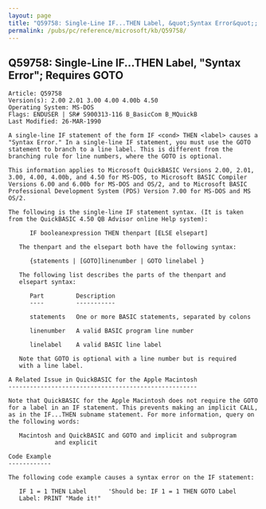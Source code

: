 ```yaml
---
layout: page
title: "Q59758: Single-Line IF...THEN Label, &quot;Syntax Error&quot;; Requires GOTO"
permalink: /pubs/pc/reference/microsoft/kb/Q59758/
---
```


## Q59758: Single-Line IF...THEN Label, &quot;Syntax Error&quot;; Requires GOTO

	Article: Q59758
	Version(s): 2.00 2.01 3.00 4.00 4.00b 4.50
	Operating System: MS-DOS
	Flags: ENDUSER | SR# S900313-116 B_BasicCom B_MQuickB
	Last Modified: 26-MAR-1990
	
	A single-line IF statement of the form IF <cond> THEN <label> causes a
	"Syntax Error." In a single-line IF statement, you must use the GOTO
	statement to branch to a line label. This is different from the
	branching rule for line numbers, where the GOTO is optional.
	
	This information applies to Microsoft QuickBASIC Versions 2.00, 2.01,
	3.00, 4.00, 4.00b, and 4.50 for MS-DOS, to Microsoft BASIC Compiler
	Versions 6.00 and 6.00b for MS-DOS and OS/2, and to Microsoft BASIC
	Professional Development System (PDS) Version 7.00 for MS-DOS and MS
	OS/2.
	
	The following is the single-line IF statement syntax. (It is taken
	from the QuickBASIC 4.50 QB Advisor online Help system):
	
	      IF booleanexpression THEN thenpart [ELSE elsepart]
	
	   The thenpart and the elsepart both have the following syntax:
	
	      {statements | [GOTO]linenumber | GOTO linelabel }
	
	   The following list describes the parts of the thenpart and
	   elsepart syntax:
	
	      Part         Description
	      ----         -----------
	
	      statements   One or more BASIC statements, separated by colons
	
	      linenumber   A valid BASIC program line number
	
	      linelabel    A valid BASIC line label
	
	   Note that GOTO is optional with a line number but is required
	   with a line label.
	
	A Related Issue in QuickBASIC for the Apple Macintosh
	-----------------------------------------------------
	
	Note that QuickBASIC for the Apple Macintosh does not require the GOTO
	for a label in an IF statement. This prevents making an implicit CALL,
	as in the IF...THEN subname statement. For more information, query on
	the following words:
	
	   Macintosh and QuickBASIC and GOTO and implicit and subprogram
	             and explicit
	
	Code Example
	------------
	
	The following code example causes a syntax error on the IF statement:
	
	   IF 1 = 1 THEN Label      'Should be: IF 1 = 1 THEN GOTO Label
	   Label: PRINT "Made it!"

